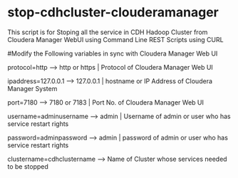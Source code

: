 # stop-cdhcluster-clouderamanager
This script is for Stoping all the service in CDH Hadoop Cluster from Cloudera Manager WebUI using Command Line REST Scripts using CURL

#Modify the Following variables in sync with Cloudera Manager Web UI

protocol=http	              --> http or https | Protocol of Cloudera Manager Web UI

ipaddress=127.0.0.1		      --> 127.0.0.1	 | hostname or IP Address of Cloudera Manager System	

port=7180	                  --> 7180 or 7183  | Port No. of Cloudera Manager Web UI		

username=adminusername      -->	admin 	 | Username of admin or user who has service restart rights	

password=adminpassword      --> admin	 | password of admin or user who has service restart rights		

clustername=cdhclustername	--> Name of Cluster whose services needed to be stopped
